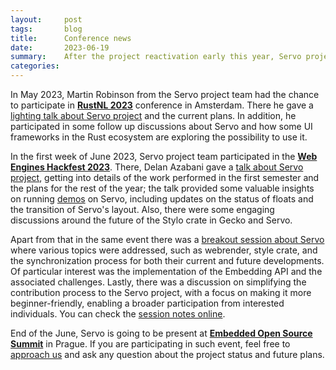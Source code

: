 ```yaml
---
layout:     post
tags:       blog
title:      Conference news
date:       2023-06-19
summary:    After the project reactivation early this year, Servo project is getting some presence in different events.
categories:
---
```


In May 2023, Martin Robinson from the Servo project team had the chance to participate in [**RustNL 2023**](https://2023.rustnl.org/) conference in Amsterdam. There he gave a [lighting talk about Servo project](https://www.youtube.com/watch?v=IdHvHoAO5oo) and the current plans. In addition, he participated in some follow up discussions about Servo and how some UI frameworks in the Rust ecosystem are exploring the possibility to use it.

In the first week of June 2023, Servo project team participated in the [**Web Engines Hackfest 2023**](https://webengineshackfest.org/2023/). There, Delan Azabani gave a [talk about Servo project](https://www.youtube.com/watch?v=pfk8s5OD99A), getting into details of the work performed in the first semester and the plans for the rest of the year; the talk provided some valuable insights on running [demos](https://demo.servo.org/) on Servo, including updates on the status of floats and the transition of Servo's layout. Also, there were some engaging discussions around the future of the Stylo crate in Gecko and Servo.

Apart from that in the same event there was a [breakout session about Servo](https://github.com/Igalia/webengineshackfest/issues/16) where various topics were addressed, such as webrender, style crate, and the synchronization process for both their current and future developments. Of particular interest was the implementation of the Embedding API and the associated challenges. Lastly, there was a discussion on simplifying the contribution process to the Servo project, with a focus on making it more beginner-friendly, enabling a broader participation from interested individuals. You can check the [session notes online](https://github.com/Igalia/webengineshackfest/wiki/2023-Servo).

End of the June, Servo is going to be present at [**Embedded Open Source Summit**](https://events.linuxfoundation.org/embedded-open-source-summit/) in Prague. If you are participating in such event, feel free to [approach us](mailto:info@servo.org) and ask any question about the project status and future plans.

